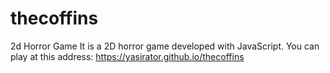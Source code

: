 # thecoffins
2d Horror Game
It is a 2D horror game developed with JavaScript. You can play at this address: https://yasirator.github.io/thecoffins
